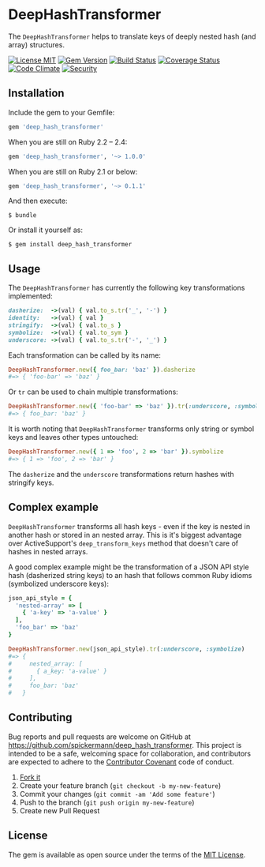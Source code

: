 # DeepHashTransformer

The `DeepHashTransformer` helps to translate keys of deeply nested hash (and array) structures.

[![License MIT](https://img.shields.io/badge/license-MIT-brightgreen.svg)](https://github.com/spickermann/deep_hash_transformer/blob/master/MIT-LICENSE)
[![Gem Version](https://badge.fury.io/rb/deep_hash_transformer.svg)](https://badge.fury.io/rb/deep_hash_transformer)
[![Build Status](https://travis-ci.org/spickermann/deep_hash_transformer.svg?branch=master)](https://travis-ci.org/spickermann/deep_hash_transformer)
[![Coverage Status](https://coveralls.io/repos/spickermann/deep_hash_transformer/badge.svg?branch=master)](https://coveralls.io/r/spickermann/deep_hash_transformer?branch=master)
[![Code Climate](https://codeclimate.com/github/spickermann/deep_hash_transformer/badges/gpa.svg)](https://codeclimate.com/github/spickermann/deep_hash_transformer)
[![Security](https://hakiri.io/github/spickermann/deep_hash_transformer/master.svg)](https://hakiri.io/github/spickermann/deep_hash_transformer/master)

## Installation

Include the gem to your Gemfile:

```ruby
gem 'deep_hash_transformer'
```

When you are still on Ruby 2.2 – 2.4:

```ruby
gem 'deep_hash_transformer', '~> 1.0.0'
```

When you are still on Ruby 2.1 or below:

```ruby
gem 'deep_hash_transformer', '~> 0.1.1'
```

And then execute:

    $ bundle

Or install it yourself as:

    $ gem install deep_hash_transformer

## Usage

The `DeepHashTransformer` has currently the following key transformations implemented:

```ruby
dasherize:  ->(val) { val.to_s.tr('_', '-') }
identity:   ->(val) { val }
stringify:  ->(val) { val.to_s }
symbolize:  ->(val) { val.to_sym }
underscore: ->(val) { val.to_s.tr('-', '_') }
```

Each transformation can be called by its name:

```ruby
DeepHashTransformer.new({ foo_bar: 'baz' }).dasherize
#=> { 'foo-bar' => 'baz' }
```

Or `tr` can be used to chain multiple transformations:

```ruby
DeepHashTransformer.new({ 'foo-bar' => 'baz' }).tr(:underscore, :symbolize)
#=> { foo_bar: 'baz' }
```

It is worth noting that `DeepHashTransformer` transforms only string or symbol keys and leaves other types untouched:

```ruby
DeepHashTransformer.new({ 1 => 'foo', 2 => 'bar' }).symbolize
#=> { 1 => 'foo', 2 => 'bar' }
```

The `dasherize` and the `underscore` transformations return hashes with stringify keys.

## Complex example

`DeepHashTransformer` transforms all hash keys - even if the key is nested in another hash or stored in an nested array. This is it's biggest advantage over ActiveSupport's `deep_transform_keys` method that doesn't care of hashes in nested arrays.

A good complex example might be the transformation of a JSON API style hash (dasherized string keys) to an hash that follows common Ruby idioms (symbolized underscore keys):

```ruby
json_api_style = {
  'nested-array' => [
    { 'a-key' => 'a-value' }
  ],
  'foo_bar' => 'baz'
}

DeepHashTransformer.new(json_api_style).tr(:underscore, :symbolize)
#=> {
#     nested_array: [
#       { a_key: 'a-value' }
#     ],
#     foo_bar: 'baz'
#   }
```

## Contributing

Bug reports and pull requests are welcome on GitHub at https://github.com/spickermann/deep_hash_transformer. This project is intended to be a safe, welcoming space for collaboration, and contributors are expected to adhere to the [Contributor Covenant](http://contributor-covenant.org) code of conduct.

1. [Fork it](http://github.com/spickermann/has_configuration/fork)
2. Create your feature branch (`git checkout -b my-new-feature`)
3. Commit your changes (`git commit -am 'Add some feature'`)
4. Push to the branch (`git push origin my-new-feature`)
5. Create new Pull Request


## License

The gem is available as open source under the terms of the [MIT License](http://opensource.org/licenses/MIT).

